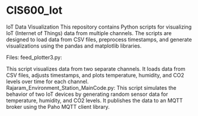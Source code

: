 # CIS600_Iot

IoT Data Visualization
This repository contains Python scripts for visualizing IoT (Internet of Things) data from multiple channels. The scripts are designed to load data from CSV files, preprocess timestamps, and generate visualizations using the pandas and matplotlib libraries.

Files:
feed_plotter3.py:

This script visualizes data from two separate channels. It loads data from CSV files, adjusts timestamps, and plots temperature, humidity, and CO2 levels over time for each channel.
Rajaram_Environment_Station_MainCode.py:
This script simulates the behavior of two IoT devices by generating random sensor data for temperature, humidity, and CO2 levels. It publishes the data to an MQTT broker using the Paho MQTT client library.
